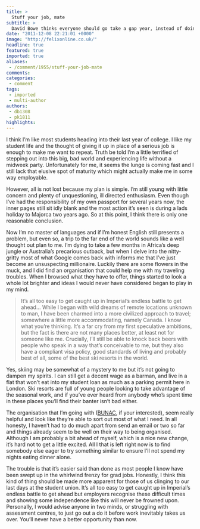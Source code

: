 ```yaml
---
title: >
  Stuff your job, mate
subtitle: >
  David Bowe thinks everyone should go take a gap year, instead of doing any of this working malarkey
date: "2011-12-08 22:21:01 +0000"
image: "http://felixonline.co.uk/"
headline: true
featured: true
imported: true
aliases:
 - /comment/1955/stuff-your-job-mate
comments:
categories:
 - comment
tags:
 - imported
 - multi-author
authors:
 - db1308
 - pk1811
highlights:
---
```


I think I’m like most students heading into their last year of college. I like my student life and the thought of giving it up in place of a serious job is enough to make me want to repeat. Truth be told I’m a little terrified of stepping out into this big, bad world and experiencing life without a midweek party. Unfortunately for me, it seems the lunge is coming fast and I still lack that elusive spot of maturity which might actually make me in some way employable.

However, all is not lost because my plan is simple. I’m still young with little concern and plenty of unquestioning, ill directed enthusiasm. Even though I’ve had the responsibility of my own passport for several years now, the inner pages still sit idly blank and the most action it’s seen is during a lads holiday to Majorca two years ago. So at this point, I think there is only one reasonable conclusion.

Now I’m no master of languages and if I’m honest English still presents a problem, but even so, a trip to the far end of the world sounds like a well thought out plan to me. I’m dying to take a few months in Africa’s deep jungle or Australia’s precarious outback, but when I delve into the nitty-gritty most of what Google comes back with informs me that I’ve just become an unsuspecting millionaire. Luckily there are some flowers in the muck, and I did find an organisation that could help me with my traveling troubles. When I browsed what they have to offer, things started to look a whole lot brighter and ideas I would never have considered began to play in my mind.
> It’s all too easy to get caught up in Imperial’s endless battle to get ahead...
While I began with wild dreams of remote locations unknown to man, I have been charmed into a more civilized approach to travel; somewhere a little more accommodating, namely Canada. I know what you’re thinking. It’s a far cry from my first speculative ambitions, but the fact is there are not many places better, at least not for someone like me. Crucially, I’ll still be able to knock back beers with people who speak in a way that’s conceivable to me, but they also have a compliant visa policy, good standards of living and probably best of all, some of the best ski resorts in the world.

Yes, skiing may be somewhat of a mystery to me but it’s not going to dampen my spirits. I can still get a decent wage as a barman, and live in a flat that won’t eat into my student loan as much as a parking permit here in London. Ski resorts are full of young people looking to take advantage of the seasonal work, and if you’ve ever heard from anybody who’s spent time in these places you’ll find their banter isn’t bad either.

The organisation that I’m going with ([BUNAC](http://www.bunac.org/), if your interested), seem really helpful and look like they’re able to sort out most of what I need. In all honesty, I haven’t had to do much apart from send an email or two so far and things already seem to be well on their way to being organised. Although I am probably a bit ahead of myself, which is a nice new change, it’s hard not to get a little excited. All I that is left right now is to find somebody else eager to try something similar to ensure I’ll not spend my nights eating dinner alone.

The trouble is that it’s easier said than done as most people I know have been swept up in the whirlwind frenzy for grad jobs. Honestly, I think this kind of thing should be made more apparent for those of us clinging to our last days at the student union. It’s all too easy to get caught up in Imperial’s endless battle to get ahead but employers recognise these difficult times and showing some independence like this will never be frowned upon. Personally, I would advise anyone in two minds, or struggling with assessment centres, to just go out a do it before work inevitably takes us over. You’ll never have a better opportunity than now.
